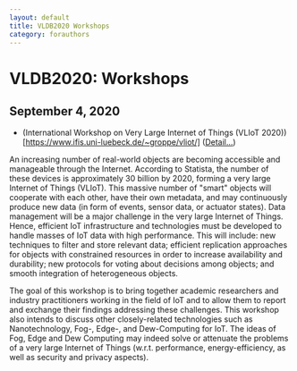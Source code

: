 ```yaml
---
layout: default
title: VLDB2020 Workshops
category: forauthors
---
```


# VLDB2020: Workshops

## September 4, 2020

* (International Workshop on Very Large Internet of Things (VLIoT 2020))[https://www.ifis.uni-luebeck.de/~groppe/vliot/] (<a class="badge badge-secondary" data-toggle="collapse" href="#VLIoT2020">Detail...</a>)

<div class="collapse" class="workshopDetail" id="VLIoT2020">
An increasing number of real-world objects are becoming accessible and manageable through the Internet. According to Statista, the number of these devices is approximately 30 billion by 2020, forming a very large Internet of Things (VLIoT). This massive number of "smart" objects will cooperate with each other, have their own metadata, and may continuously produce new data (in form of events, sensor data, or actuator states). Data management will be a major challenge in the very large Internet of Things. Hence, efficient IoT infrastructure and technologies must be developed to handle masses of IoT data with high performance. This will include: new techniques to filter and store relevant data; efficient replication approaches for objects with constrained resources in order to increase availability and durability; new protocols for voting about decisions among objects; and smooth integration of heterogeneous objects.
 
The goal of this workshop is to bring together academic researchers and industry practitioners working in the field of IoT and to allow them to report and exchange their findings addressing these challenges. This workshop also intends to discuss other closely-related technologies such as Nanotechnology, Fog-, Edge-, and Dew-Computing for IoT. The ideas of Fog, Edge and Dew Computing may indeed solve or attenuate the problems of a very large Internet of Things (w.r.t. performance, energy-efficiency, as well as security and privacy aspects).
</div>